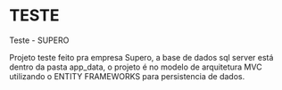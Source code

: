 # TESTE
Teste - SUPERO 

Projeto teste feito pra empresa Supero, a base de dados sql server está dentro da pasta app_data, o projeto é no modelo
de arquitetura MVC utilizando o ENTITY FRAMEWORKS para persistencia de dados.
